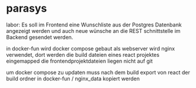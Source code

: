 # parasys
labor: Es soll im Frontend eine Wunschliste aus der Postgres Datenbank angezeigt werden und auch neue wünsche an die REST schnittstelle im Backend gesendet werden.

in docker-fun wird docker compose gebaut
als webserver wird nginx verwendet, dort werden die build dateien eines react projektes eingemapped
die frontendprojektdateien liegen nicht auf git

um docker compose zu updaten muss nach dem build export von react der build ordner in docker-fun / nginx_data kopiert werden
